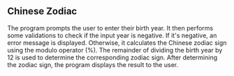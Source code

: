 ## Chinese Zodiac
The program prompts the user to enter their birth year. It then performs some validations to check if the input year is negative. If it's negative, an error message is displayed. Otherwise, it calculates the Chinese zodiac sign using the modulo operator (%). The remainder of dividing the birth year by 12 is used to determine the corresponding zodiac sign. After determining the zodiac sign, the program displays the result to the user.
